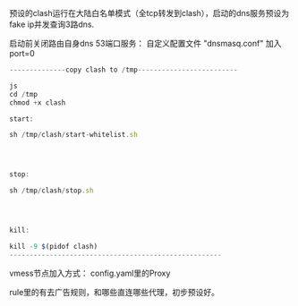 ﻿预设的clash运行在大陆白名单模式（全tcp转发到clash），启动的dns服务预设为fake 
ip并发查询3路dns.

启动前关闭路由自身dns 53端口服务：
自定义配置文件 "dnsmasq.conf"
加入
port=0

```js
--------------copy clash to /tmp-------------------------

js
cd /tmp
chmod +x clash

start:

sh /tmp/clash/start-whitelist.sh




stop:

sh /tmp/clash/stop.sh




kill:

kill -9 $(pidof clash)
-----------------------------------------------------
```


vmess节点加入方式：
config.yaml里的Proxy

rule里的有去广告规则，和哪些直连哪些代理，初步预设好。